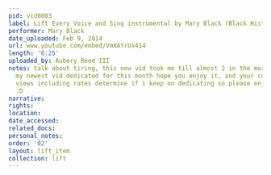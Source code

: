 ```yaml
---
pid: vid0003
label: Lift Every Voice and Sing instrumental by Mary Black (Black History Month Dedication)
performer: Mary Black
date_uploaded: Feb 9, 2014
url: www.youtube.com/embed/VmXAYrUx414
length: '6:25'
uploaded_by: Aubery Reed III
notes: talk about tiring, this new vid took me till almost 2 in the morning :), anyway
  my newest vid dedicated for this month hope you enjoy it, and your comments and
  views including rates determine if i keep on dedicating so please enjoy and comment
  :D
narrative: 
rights: 
location: 
date_accessed: 
related_docs: 
personal_notes: 
order: '02'
layout: lift_item
collection: lift
---
```

